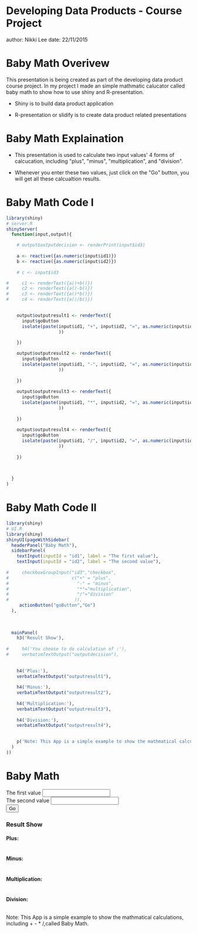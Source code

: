 Developing Data Products - Course Project
========================================================
author: Nikki Lee
date: 22/11/2015

Baby Math Overivew
========================================================

This presentation is being created as part of the developing data product course project. 
In my project I made an simple mathmatic calucator called baby math to show how to use shiny and R-presentation.

- Shiny is to build data product application

- R-presentation or slidify is to create data product related presentations


Baby Math Explaination
========================================================

- This presentation is used to calculate two input values' 4 forms of calcucation, including "plus", "minus", "multiplication", and "division".

- Whenever you enter these two values, just click on the "Go" button, you will get all these calcualtion results.

Baby Math Code I
========================================================


```r
library(shiny)
# server.R
shinyServer(
  function(input,output){

    # output$outputdecision <- renderPrint(input$id3)
    
    a <- reactive({as.numeric(input$id1)})
    b <- reactive({as.numeric(input$id2)})
    
    # c <- input$id3

#     c1 <- renderText({a()+b()})
#     c2 <- renderText({a()-b()})
#     c3 <- renderText({a()*b()})
#     c4 <- renderText({a()/b()})
    

    output$outputresult1 <- renderText({
      input$goButton
      isolate(paste(input$id1, "+", input$id2, "=", as.numeric(input$id1)+as.numeric(input$id2)
                    ))
      
    })

    output$outputresult2 <- renderText({
      input$goButton
      isolate(paste(input$id1, "-", input$id2, "=", as.numeric(input$id1)-as.numeric(input$id2)
                    ))
      
    })
    
    output$outputresult3 <- renderText({
      input$goButton
      isolate(paste(input$id1, "*", input$id2, "=", as.numeric(input$id1)*as.numeric(input$id2)
                    ))
      
    })
    
    output$outputresult4 <- renderText({
      input$goButton
      isolate(paste(input$id1, "/", input$id2, "=", as.numeric(input$id1)/as.numeric(input$id2)
                    ))
      
    })
    

    
  }
)
```

Baby Math Code II
========================================================


```r
library(shiny)
# UI.R
library(shiny)
shinyUI(pageWithSidebar(
  headerPanel("Baby Math"),
  sidebarPanel(
    textInput(inputId = "id1", label = "The first value"),
    textInput(inputId = "id2", label = "The second value"),
    
#     checkboxGroupInput("id3","checkbox",
#                        c("+" = "plus",
#                          "-" = "minus",
#                          "*"="multiplication",
#                          "/"="division"
#                         )),
     actionButton("goButton","Go")
  ),
   
  
  
  mainPanel(
    h3('Result Show'),
    
#     h4('You choose to do calculation of :'),
#     verbatimTextOutput("outputdecision"),
    
    
    h4('Plus:'),
    verbatimTextOutput("outputresult1"),
    
    h4('Minus:'),
    verbatimTextOutput("outputresult2"),
    
    h4('Multiplication:'),
    verbatimTextOutput("outputresult3"),
    
    h4('Division:'),
    verbatimTextOutput("outputresult4"),

    
    p('Note: This App is a simple example to show the mathmatical calculations, including + - * /,called Baby Math.')
  )
))
```

<!--html_preserve--><div class="container-fluid">
<div class="row">
<div class="col-sm-12">
<h1>Baby Math</h1>
</div>
</div>
<div class="row">
<div class="col-sm-4">
<form class="well">
<div class="form-group shiny-input-container">
<label for="id1">The first value</label>
<input id="id1" type="text" class="form-control" value=""/>
</div>
<div class="form-group shiny-input-container">
<label for="id2">The second value</label>
<input id="id2" type="text" class="form-control" value=""/>
</div>
<button id="goButton" type="button" class="btn btn-default action-button">Go</button>
</form>
</div>
<div class="col-sm-8">
<h3>Result Show</h3>
<h4>Plus:</h4>
<pre id="outputresult1" class="shiny-text-output"></pre>
<h4>Minus:</h4>
<pre id="outputresult2" class="shiny-text-output"></pre>
<h4>Multiplication:</h4>
<pre id="outputresult3" class="shiny-text-output"></pre>
<h4>Division:</h4>
<pre id="outputresult4" class="shiny-text-output"></pre>
<p>Note: This App is a simple example to show the mathmatical calculations, including + - * /,called Baby Math.</p>
</div>
</div>
</div><!--/html_preserve-->
